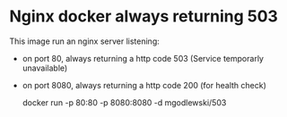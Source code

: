 # Nginx docker always returning 503

This image run an nginx server listening:
* on port 80, always returning a http code 503 (Service temporarly unavailable)
* on port 8080, always returning a http code 200 (for health check)

  docker run -p 80:80 -p 8080:8080 -d mgodlewski/503

